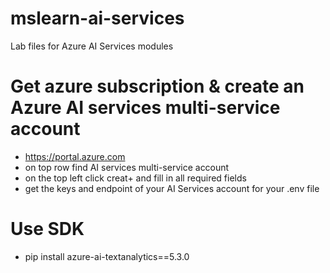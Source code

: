 # mslearn-ai-services
Lab files for Azure AI Services modules

# Get azure subscription & create an Azure AI services multi-service account 
- https://portal.azure.com
- on top row find AI services multi-service account
- on the top left click creat+ and fill in all required fields
- get the keys and endpoint of your AI Services account for your .env file

# Use SDK
-  pip install azure-ai-textanalytics==5.3.0

